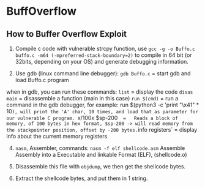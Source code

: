 # BuffOverflow

## How to Buffer Overflow Exploit
1. Compile c code with vulnerable strcpy function, use `gcc -g -o Buffo.c buffo.c -m64 (-mpreferred-stack-boundary=2)` to compile in 64 bit (or 32bits, depending on your OS) and generate debugging information.

2. Use gdb (linux command line debugger):
    `gdb Buffo.c`   = start gdb and load Buffo.c program

when in gdb, you can run these commands:
     `list`         = display the code
     `disas main`   = disassemble a function (main in this case)
     `run $(cmd)`   = run a command in the gdb debugger, for example:
                        run $(python3 -c 'print "\x41" * 10`),
                        will print the 'A' char, 10 times, and load that as parameter for our vulnerable C program.
     `x/100x $sp-200`   =   Reads a block of memory, of 100 bytes in hex format, $sp-200 -> will read memory from the stackpointer position, offset by -200 bytes.
     `info registers`   = display info about the current memory registers

4. `nasm`, Assembler, commands:
    `nasm -f elf shellcode.asm`
    Assemble Assembly into a Executable and linkable Format (ELF), (shellcode.o)

5. Disassemble this file with `objdump`, we then get the shellcode bytes.

6. Extract the shellcode bytes, and put them in 1 string.
